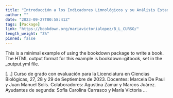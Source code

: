 ```yaml
---
title: "Introducción a los Indicadores Limnológicos y su Análisis Estadístico en R"
author: ""
date: "2023-09-27T00:58:41Z"
tags: [Package]
link: "https://bookdown.org/mariavictorialopez/B_L_CURSO/"
length_weight: "3%"
pinned: false
---
```


<p>This is a minimal example of using the bookdown package to write a book. The HTML output format for this example is bookdown::gitbook, set in the _output.yml file.</p> [...] Curso de grado con evaluación para la Licenciatura en Ciencias Biológicas, 27, 28 y 29 de Septiembre de 2023. Docentes: Marcela De Paul y Juan Manuel Solís. Colaboradores: Agustina Zamar y Marcos Juárez. Ayudantes de segunda: Sofía Carolina Carrasco y María Victoria ...
